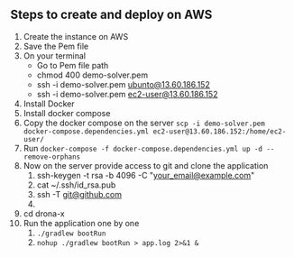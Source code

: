 ## Steps to create and deploy on AWS

1. Create the instance on AWS
2. Save the Pem file
3. On your terminal
   - Go to Pem file path
   - chmod 400 demo-solver.pem
   - ssh -i demo-solver.pem ubunto@13.60.186.152
   - ssh -i demo-solver.pem ec2-user@13.60.186.152
4. Install Docker 
5. Install docker compose 
6. Copy the docker compose on the server ```scp -i demo-solver.pem docker-compose.dependencies.yml ec2-user@13.60.186.152:/home/ec2-user/```
7. Run ```docker-compose -f docker-compose.dependencies.yml up -d --remove-orphans ``` 
8. Now on the server provide access to git and clone the application 
   1. ssh-keygen -t rsa -b 4096 -C "your_email@example.com"
   2. cat ~/.ssh/id_rsa.pub
   3. ssh -T git@github.com
   4. 
9. cd drona-x
10. Run the application one by one 
    1. ```./gradlew bootRun```
    2. ```nohup ./gradlew bootRun > app.log 2>&1 &```